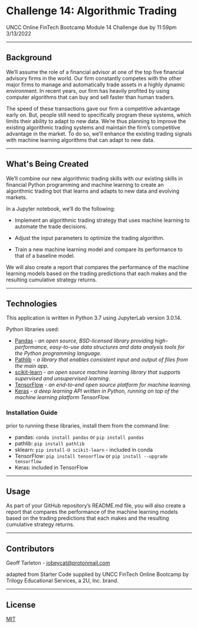 # Challenge 14: Algorithmic Trading
UNCC Online FinTech Bootcamp Module 14 Challenge due by 11:59pm 3/13/2022


---

## Background

We’ll assume the role of a financial advisor at one of the top five financial advisory firms in the world. Our firm constantly competes with the other major firms to manage and automatically trade assets in a highly dynamic environment. In recent years, our firm has heavily profited by using computer algorithms that can buy and sell faster than human traders.

The speed of these transactions gave our firm a competitive advantage early on. But, people still need to specifically program these systems, which limits their ability to adapt to new data. We’re thus planning to improve the existing algorithmic trading systems and maintain the firm’s competitive advantage in the market. To do so, we’ll enhance the existing trading signals with machine learning algorithms that can adapt to new data.

---

## What's Being Created

We’ll combine our new algorithmic trading skills with our existing skills in financial Python programming and machine learning to create an algorithmic trading bot that learns and adapts to new data and evolving markets.

In a Jupyter notebook, we’ll do the following:

 - Implement an algorithmic trading strategy that uses machine learning to automate the trade decisions.

 - Adjust the input parameters to optimize the trading algorithm.

 - Train a new machine learning model and compare its performance to that of a baseline model. 
 
We will also create a report that compares the performance of the machine learning models based on the trading predictions that each makes and the resulting cumulative strategy returns.

---

## Technologies

This application is written in Python 3.7 using JupyterLab version 3.0.14.

Python libraries used:

 - [Pandas](https://pandas.pydata.org/pandas-docs/stable/) - *an open source, BSD-licensed library providing high-performance, easy-to-use data structures and data analysis tools for the Python programming language.*
 - [Pathlib](https://docs.python.org/3.7/library/pathlib.html) - *a library that enables consistent input and output of files from the main app.*
 - [scikit-learn](https://scikit-learn.org/stable/user_guide.html) - *an open source machine learning library that supports supervised and unsupervised learning.*
 - [TensorFlow](https://www.tensorflow.org/) - *an end-to-end open source platform for machine learning.*
 - [Keras](https://keras.io/about/) - *a deep learning API written in Python, running on top of the machine learning platform TensorFlow.*



### Installation Guide

prior to running these libraries, install them from the command line:
  - pandas: `conda install pandas` or `pip install pandas`  
  - pathlib: `pip install pathlib`
  - sklearn: `pip install-U scikit-learn` - included in conda
  - TensorFlow: `pip install tensorflow` or `pip install --upgrade tensorflow`
  - Keras: included in TensorFlow
  
---
## Usage

As part of your GitHub repository’s README.md file, you will also create a report that compares the performance of the machine learning models based on the trading predictions that each makes and the resulting cumulative strategy returns.

---

## Contributors

Geoff Tarleton - jobeycat@protonmail.com

adapted from Starter Code supplied by UNCC FinTech Online Bootcamp by Trilogy Educational Services, a 2U, Inc. brand.

---

## License

[MIT](LICENSE)